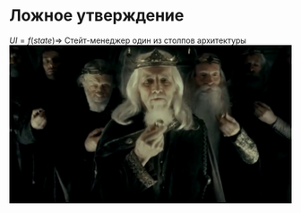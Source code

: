 # Ложное утверждение
$UI = f(state)\Rightarrow$ Стейт-менеджер один из столпов архитектуры
<img src="/ring.jpg" />

<!-- 
Все просто:
То что видим на экране производная от стейта, значит тащим ол-ин-уан стейтменеджер, чтобы решить все наши проблемы

Почему это не так? 
Никакой мультитул не будет лучше отдельных полноразмерных инструментов.
Попробуем посмотреть на приложения и понять, когда настанет момент ковать то самое кольцо
 -->
